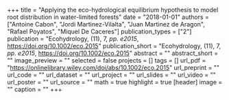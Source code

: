 +++
title = "Applying the eco-hydrological equilibrium hypothesis to model root distribution in water-limited forests"
date = "2018-01-01"
authors = ["Antoine Cabon", "Jordi Martinez-Vilalta", "Juan Martinez de Aragon", "Rafael Poyatos", "Miquel De Caceres"]
publication_types = ["2"]
publication = "Ecohydrology, (11), 7, _pp. e2015_, https://doi.org/10.1002/eco.2015"
publication_short = "Ecohydrology, (11), 7, _pp. e2015_, https://doi.org/10.1002/eco.2015"
abstract = ""
abstract_short = ""
image_preview = ""
selected = false
projects = []
tags = []
url_pdf = "https://onlinelibrary.wiley.com/doi/abs/10.1002/eco.2015"
url_preprint = ""
url_code = ""
url_dataset = ""
url_project = ""
url_slides = ""
url_video = ""
url_poster = ""
url_source = ""
math = true
highlight = true
[header]
image = ""
caption = ""
+++
